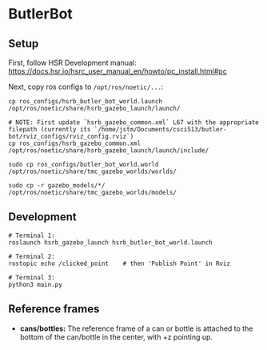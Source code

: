 # ButlerBot


## Setup

First, follow HSR Development manual: https://docs.hsr.io/hsrc_user_manual_en/howto/pc_install.html#pc

Next, copy ros configs to `/opt/ros/noetic/...`:
```
cp ros_configs/hsrb_butler_bot_world.launch /opt/ros/noetic/share/hsrb_gazebo_launch/launch/

# NOTE: First update `hsrb_gazebo_common.xml` L67 with the appropriate filepath (currently its `/home/jstm/Documents/csci513/butler-bot/rviz_configs/rviz_config.rviz`)
cp ros_configs/hsrb_gazebo_common.xml /opt/ros/noetic/share/hsrb_gazebo_launch/launch/include/

sudo cp ros_configs/butler_bot_world.world /opt/ros/noetic/share/tmc_gazebo_worlds/worlds/

sudo cp -r gazebo_models/*/  /opt/ros/noetic/share/tmc_gazebo_worlds/models/
```


## Development


```
# Terminal 1:
roslaunch hsrb_gazebo_launch hsrb_butler_bot_world.launch

# Terminal 2:
rostopic echo /clicked_point    # then 'Publish Point' in Rviz

# Terminal 3:
python3 main.py
```





## Reference frames

- **cans/bottles:** The reference frame of a can or bottle is attached to the bottom of the can/bottle in the center, with +z pointing up.
